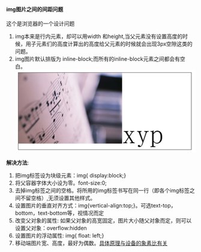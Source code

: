 #### img图片之间的间距问题
这个是浏览器的一个设计问题  
1. img本来是行内元素，却可以用width 和height,当父元素没有设置高度的时候，用子元素们的高度计算出的高度给父元素的时候就会出现3px空隙这类的问题。
2. img图片默认排版为 inline-block;而所有的inline-block元素之间都会有空白。
   ![](../../images/1245223-a1d7789ea88eef3f.png)

**解决方法**:  
1. 把img标签设为块级元素：img{ display:block;}  
2. 将父容器字体大小设为零。font-size:0;  
3. 去掉img标签之间的空格。将所用的img标签书写在同一行（即各个img标签之间不留空格）,无须设置其他样式。  
4. 设置图片的垂直对齐方式：img{vertical-align:top;}。可选text-top，bottom，text-bottom等，视情况而定  
5. 改变父对象的属性: 如果父对象的高宽固定，图片大小随父对象而定，则可以设置父对象：overflow:hidden  
6. 设置图片的浮动属性: img{ float: left;} 
7. 移动端图片宽、高度，最好为偶数。[具体原理与设备的象素比有关](https://juejin.im/entry/59e70320f265da431c6f6514)
